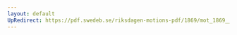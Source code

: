 ```yaml
---
layout: default
UpRedirect: https://pdf.swedeb.se/riksdagen-motions-pdf/1869/mot_1869__ak__00213/mot_1869__ak__00213_001.pdf
---
```

